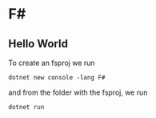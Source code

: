 # F#

## Hello World

To create an fsproj we run

```
dotnet new console -lang F#
```

and from the folder with the fsproj, we run

```
dotnet run
```